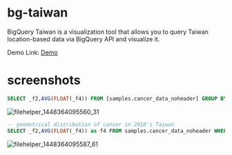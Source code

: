 bg-taiwan
=========

BigQuery Taiwan is a visualization tool that allows you to query Taiwan location-based data via BigQuery API and visualize it.

Demo Link: [Demo](http://littleq0903.github.io/bq-taiwan/)

screenshots
===========

```sql
SELECT _f2,AVG(FLOAT(_f4)) FROM [samples.cancer_data_noheader] GROUP BY _f2 LIMIT 1000;
```

![filehelper_1448364095560_31](https://cloud.githubusercontent.com/assets/374786/11365396/162c3758-92e1-11e5-9efa-23831412379b.png)

```sql
-- geometrical distribution of cancer in 2010's Taiwan
SELECT _f2,AVG(FLOAT(_f4)) as f4 FROM samples.cancer_data_noheader WHERE _f0 = "2010" GROUP BY _f2 ORDER BY f4 LIMIT 25;
```

![filehelper_1448364095587_61](https://cloud.githubusercontent.com/assets/374786/11365395/15223df8-92e1-11e5-8687-8cf3a23a133a.png)
